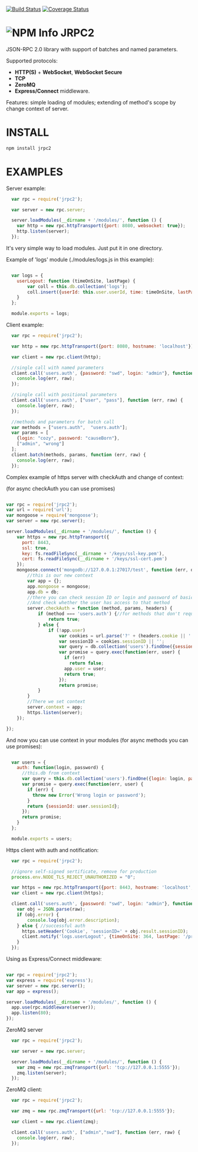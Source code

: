 [![Build Status](https://travis-ci.org/Santinell/jrpc2.svg?branch=master)](https://travis-ci.org/Santinell/jrpc2) [![Coverage Status](https://coveralls.io/repos/Santinell/jrpc2/badge.png)](https://coveralls.io/r/Santinell/jrpc2)

![NPM Info](https://nodei.co/npm/jrpc2.png?downloads=true)
JRPC2
=====

JSON-RPC 2.0 library with support of batches and named parameters.

Supported protocols:
+ **HTTP(S)** + **WebSocket**, **WebSocket Secure**
+ **TCP**
+ **ZeroMQ**
+ **Express/Connect** middleware.

Features: simple loading of modules; extending of method's scope by change context of server.


INSTALL
=====

```bash
npm install jrpc2
```

EXAMPLES
=====

Server example:

```javascript
  var rpc = require('jrpc2');

  var server = new rpc.server;

  server.loadModules(__dirname + '/modules/', function () {
    var http = new rpc.httpTransport({port: 8080, websocket: true});
    http.listen(server);
  });
```

It's very simple way to load modules. Just put it in one directory.

Example of 'logs' module (./modules/logs.js in this example):

```javascript

  var logs = {
    userLogout: function (timeOnSite, lastPage) {
        var coll = this.db.collection('logs');
        coll.insert({userId: this.user.userId, time: timeOnSite, lastPage: lastPage});
    }
  };

  module.exports = logs;
```

Client example:

```javascript
  var rpc = require('jrpc2');

  var http = new rpc.httpTransport({port: 8080, hostname: 'localhost'});

  var client = new rpc.client(http);

  //single call with named parameters
  client.call('users.auth', {password: "swd", login: "admin"}, function (err, raw) {
    console.log(err, raw);
  });

  //single call with positional parameters
  client.call('users.auth', ["user", "pass"], function (err, raw) {
    console.log(err, raw);
  });

  //methods and parameters for batch call
  var methods = ["users.auth",  "users.auth"];
  var params = [
    {login: "cozy", password: "causeBorn"},
    ["admin", "wrong"]
  ];
  client.batch(methods, params, function (err, raw) {
    console.log(err, raw);
  });
```


Complex example of https server with checkAuth and change of context:

(for async checkAuth you can use promises)
```javascript

var rpc = require('jrpc2');
var url = require('url');
var mongoose = require('mongoose');
var server = new rpc.server();

server.loadModules(__dirname + '/modules/', function () {
    var https = new rpc.httpTransport({
      port: 8443,
      ssl: true,
      key: fs.readFileSync(__dirname + '/keys/ssl-key.pem'),
      cert: fs.readFileSync(__dirname + '/keys/ssl-cert.pem')
    });
    mongoose.connect('mongodb://127.0.0.1:27017/test', function (err, db) {
        //this is our new context
        var app = {};
        app.mongoose = mongoose;
        app.db = db;
        //there you can check session ID or login and password of basic auth in headers.
        //And check whether the user has access to that method
        server.checkAuth = function (method, params, headers) {
            if (method === 'users.auth') {//for methods that don't require authorization
                return true;
            } else {
                if (!app.user)
                    var cookies = url.parse('?' + (headers.cookie || ''), true).query;
                    var sessionID = cookies.sessionID || '';
                    var query = db.collection('users').findOne({session_id: sessionID});
                    var promise = query.exec(function(err, user) {
                      if (err)
                        return false; 
                      app.user = user;
                      return true;
                    });
                    return promise;
            }
        }
        //There we set context
        server.context = app;
        https.listen(server);
    });

});
```

And now you can use context in your modules (for async methods you can use promises):

```javascript

  var users = {
    auth: function(login, password) {
      //this.db from context
      var query = this.db.collection('users').findOne({login: login, password: password});
      var promise = query.exec(function(err, user) {
        if (err) {
          throw new Error('Wrong login or password');
        }
        return {sessionId: user.sessionId};
      });
      return promise;
    }
  };

  module.exports = users;
```

Https client with auth and notification:

```javascript
  var rpc = require('jrpc2');

  //ignore self-signed sertificate, remove for production
  process.env.NODE_TLS_REJECT_UNAUTHORIZED = "0";

  var https = new rpc.httpTransport({port: 8443, hostname: 'localhost', ssl: true});
  var client = new rpc.client(https);

  client.call('users.auth', {password: "swd", login: "admin"}, function (err, raw) {
    var obj = JSON.parse(raw);
    if (obj.error) {
        console.log(obj.error.description);
    } else { //successful auth
      https.setHeader('Cookie', 'sessionID=' + obj.result.sessionID);
      client.notify('logs.userLogout', {timeOnSite: 364, lastPage: '/price'});
    }
  });
```

Using as Express/Connect middleware:

```javascript

var rpc = require('jrpc2');
var express = require('express');
var server = new rpc.server();
var app = express();

server.loadModules(__dirname + '/modules/', function () {
  app.use(rpc.middleware(server));  
  app.listen(80);
});

```

ZeroMQ server

```javascript
  var rpc = require('jrpc2');

  var server = new rpc.server;  

  server.loadModules(__dirname + '/modules/', function () {
    var zmq = new rpc.zmqTransport({url: 'tcp://127.0.0.1:5555'});
    zmq.listen(server);
  });
```
ZeroMQ client:

```javascript
  var rpc = require('jrpc2');

  var zmq = new rpc.zmqTransport({url: 'tcp://127.0.0.1:5555'});

  var client = new rpc.client(zmq);

  client.call('users.auth', ["admin","swd"], function (err, raw) {
    console.log(err, raw);
  });
```
